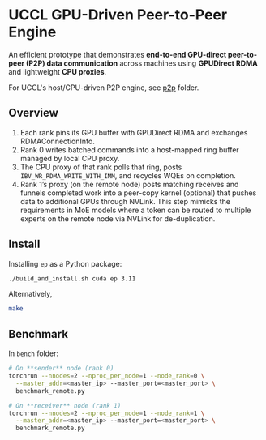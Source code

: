 # UCCL GPU-Driven Peer-to-Peer Engine

An efficient prototype that demonstrates **end-to-end GPU-direct peer-to-peer (P2P) data communication** across machines using **GPUDirect RDMA** and lightweight **CPU proxies**.  

For UCCL's host/CPU-driven P2P engine, see [p2p](../p2p/) folder.

## Overview
1.	Each rank pins its GPU buffer with GPUDirect RDMA and exchanges RDMAConnectionInfo.
2.	Rank 0 writes batched commands into a host-mapped ring buffer managed by local CPU proxy.
3.	The CPU proxy of that rank polls that ring, posts `IBV_WR_RDMA_WRITE_WITH_IMM`, and recycles WQEs on completion.
4.	Rank 1’s proxy (on the remote node) posts matching receives and funnels completed work into a peer-copy kernel (optional) that pushes data to additional GPUs through NVLink. This step mimicks the requirements in MoE models where a token can be routed to multiple experts on the remote node via NVLink for de-duplication.

## Install

Installing `ep` as a Python package:
```bash
./build_and_install.sh cuda ep 3.11
```
Alternatively, 
```bash
make
```

## Benchmark
In `bench` folder:

```bash
# On **sender** node (rank 0)
torchrun --nnodes=2 --nproc_per_node=1 --node_rank=0 \
  --master_addr=<master_ip> --master_port=<master_port> \
  benchmark_remote.py

# On **receiver** node (rank 1)
torchrun --nnodes=2 --nproc_per_node=1 --node_rank=1 \
  --master_addr=<master_ip> --master_port=<master_port> \
  benchmark_remote.py
```